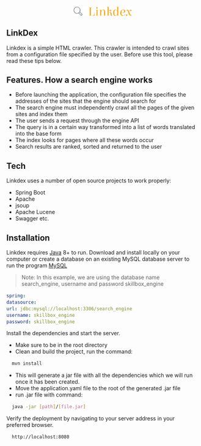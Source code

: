 <article class="markdown-body entry-content container-lg" itemprop="text"><p align="center" dir="auto">
<img src="src/main/resources/images/path1269.png" alt="Awesome" data-canonical-src="https://awesome.re/badge.svg" style="max-width: 30%;">
<p align="center" dir="auto">

</p>

# LinkDex

Linkdex is a simple HTML crawler. This crawler is intended to crawl sites from a configuration file specified by the user. Before use this tool, please read these tips below.


## Features. How a search engine works
- Before launching the application, the configuration file specifies the addresses of the sites that the engine should search for
- The search engine must independently crawl all the pages of the given sites and index them
- The user sends a request through the engine API
- The query is in a certain way transformed into a list of words translated into the base form
- The index looks for pages where all these words occur
- Search results are ranked, sorted and returned to the user

## Tech
Linkdex uses a number of open source projects to work properly:
- Spring Boot
- Apache
- jsoup
- Apache Lucene
- Swagger 
etc.
## Installation

Linkdex requires [Java](https://www.java.com/ru/download/ie_manual.jsp?locale=ru) 8+ to run.
Download and install locally on your computer or create a database on an existing MySQL database server to run the program
[MySQL](https://dev.mysql.com/downloads/mysql/)
> Note: In this example, we are using the database name search_engine, username and password skillbox_engine
> 
```yaml 
spring:
datasource:
url: jdbc:mysql://localhost:3306/search_engine
username: skillbox_engine
password: skillbox_engine
```

Install the dependencies and start the server.
- Make sure to be in the root directory
- Clean and build the project, run the command:
```sh
  mvn install
```
- This will generate a jar file with all the dependencies which we will run once it has been created.
- Move the application.yaml file to the root of the generated .jar file
- run .jar file with command:
```sh
  java -jar [path]/[file.jar]
```
Verify the deployment by navigating to your server address in
your preferred browser.
```sh
  http://localhost:8080
```
</article>